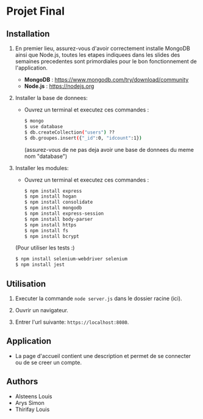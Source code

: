 # Projet Final



## Installation
1. En premier lieu, assurez-vous d'avoir correctement installe MongoDB ainsi que Node.js, toutes les etapes indiquees dans les slides des semaines precedentes
sont primordiales pour le bon fonctionnement de l'application.

    - **MongoDB** : https://www.mongodb.com/try/download/community
    - **Node.js** : https://nodejs.org

2. Installer la base de donnees:
    - Ouvrez un terminal et executez ces commandes :
      ```sh
      $ mongo
      $ use database
      $ db.createCollection("users") ??
      $ db.groupes.insert({"_id":0, "idcount":1})
      ```
      (assurez-vous de ne pas deja avoir une base de donnees du meme nom "database")

3. Installer les modules:
    - Ouvrez un terminal et executez ces commandes :
      ```sh
      $ npm install express
      $ npm install hogan
      $ npm install consolidate
      $ npm install mongodb
      $ npm install express-session
      $ npm install body-parser
      $ npm install https
      $ npm install fs
      $ npm install bcrypt
      ```

    (Pour utiliser les tests :)
      ```sh
      $ npm install selenium-webdriver selenium
      $ npm install jest
      ```



## Utilisation
1. Executer la commande `node server.js` dans le dossier racine (ici).

2. Ouvrir un navigateur.

3. Entrer l'url suivante: `https://localhost:8080`.



## Application
* La page d'accueil contient une description et permet de se connecter ou de se creer un compte.



## Authors
+ Alsteens Louis
+ Arys Simon
+ Thirifay Louis
